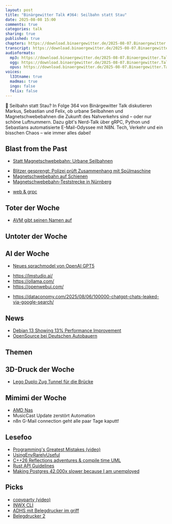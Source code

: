 ```yaml
---
layout: post
title: "Binärgewitter Talk #364: Seilbahn statt Stau"
date: 2025-08-08 15:00
comments: true
categories: talk
sharing: true
published: true
chapters: https://download.binaergewitter.de/2025-08-07.Binaergewitter.Talk.364.chapters.txt
transcript: https://download.binaergewitter.de/2025-08-07.Binaergewitter.Talk.364.mp3-speech.json
audioformats:
  mp3: https://download.binaergewitter.de/2025-08-07.Binaergewitter.Talk.364.mp3
  ogg: https://download.binaergewitter.de/2025-08-07.Binaergewitter.Talk.364.ogg
  opus: https://download.binaergewitter.de/2025-08-07.Binaergewitter.Talk.364.opus
voices:
  l33tname: true
  madmas: true
  ingo: false
  felix: false
---
```

🚡 Seilbahn statt Stau? In Folge 364 von Binärgewitter Talk diskutieren Markus, Sebastian und Felix, ob urbane Seilbahnen und Magnetschwebebahnen die Zukunft des Nahverkehrs sind – oder nur schöne Luftnummern. Dazu gibt's Nerd-Talk über gRPC, Python und Sebastians automatisierte E-Mail-Odyssee mit N8N. Tech, Verkehr und ein bisschen Chaos – wie immer alles dabei!

## Blast from the Past
-  [Statt Magnetschwebebahn: Urbane Seilbahnen ]( <https://social.cologne/@gutklimafreunde/114974600069280606> )
  * [Blitzer gesprengt: Polizei prüft Zusammenhang mit Spülmaschine ]( <https://www.ndr.de/nachrichten/niedersachsen/lueneburg_heide_unterelbe/blitzer-an-b3-gesprengt-polizei-prueft-zusammenhang-mit-spuelmaschine,sprengung-112.html> )
  * [Magnetschwebebahn auf Schienen ](<https://www.youtube.com/watch?v=DGG9YH1XOYI>)
  * [Magnetschwebebahn-Teststrecke in Nürnberg ](<https://www.youtube.com/watch?v=wnCaFTPyxNQ>)
-  [web & grpc ]( <https://blog.binaergewitter.de/2025/07/26/binaergewitter-talk-number-363-domains#isso-2643> )
 
## Toter der Woche
-  [AVM gibt seinen Namen auf ]( <https://www.heise.de/news/AVM-gibt-seinen-Namen-auf-10509753.html> )
 
## Untoter der Woche
## AI der Woche
-  [Neues sprachmodel von OpenAI GPT5 ](<https://www.heise.de/news/GPT-5-OpenAI-veroeffentlicht-neues-Sprachmodell-fuer-ChatGPT-10513244.html>)
  * <https://lmstudio.ai/>
  * <https://ollama.com/>
  * <https://openwebui.com/>
- <https://dataconomy.com/2025/08/06/100000-chatgpt-chats-leaked-via-google-search/>

## News
- [Debian 13 Showing 13% Performance Improvement ](<https://www.phoronix.com/review/debian-13-benchmarks>)
- [OpenSource bei Deutschen Autobauern ]( <https://www.heise.de/news/Autonomes-Fahren-Co-Deutsche-Autobauer-treiben-Open-Source-Einsatz-voran-10510857.html> )

## Themen
## 3D-Druck der Woche
- [Lego Duplo Zug Tunnel für die Brücke ](<https://makerworld.com/de/models/1302698-tunnel-duplo-train#profileId-1335371>)

## Mimimi der Woche
- [AMD Nas ]( <https://l33tsource.com/blog/2024/08/15/self-build-amd-ryzen-nas/> )
- MusicCast Update zerstört Automation
- n8n G-Mail connection geht alle paar Tage kaputt!

## Lesefoo
- [Programming's Greatest Mistakes (video) ]( <https://www.youtube.com/watch?v=Y9clBHENy4Q> )
- [UsingEnvRarelyUseful ]( <https://utcc.utoronto.ca/~cks/space/blog/unix/UsingEnvRarelyUseful> )
- [C++26 Reflections adventures & compile time UML ]( <https://www.reachablecode.com/2025/07/31/c26-reflections-adventures-compile-time-uml/> )
- [Rust API Guidelines ]( <https://rust-lang.github.io/api-guidelines/> )
- [Making Postgres 42,000x slower because I am unemployed ]( <https://byteofdev.com/posts/making-postgres-slow/> )

## Picks
- [copyparty (video) ]( <https://www.youtube.com/watch?v=15_-hgsX2V0> )
- [INWX CLI ]( <https://github.com/fliiiix/inwx-cli> )
- [ADHS mit Belegdrucker im griff ](<https://www.youtube.com/watch?v=xg45b8UXoZI>)
- [Belegdrucker 2 ](<https://www.youtube.com/watch?v=JOlX4iSBhp8>)
